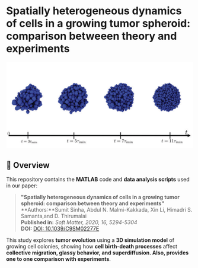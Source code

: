 # **Spatially heterogeneous dynamics of cells in a growing tumor spheroid: comparison betweeen theory and experiments**
![Simulation Preview](images/snapshot.png)

## 📌 Overview
This repository contains the **MATLAB** code and **data analysis scripts** used in our paper:

> **"Spatially heterogeneous dynamics of cells in a growing tumor spheroid: comparison between theory and experiments"**  
> **Authors:**Sumit Sinha, Abdul N. Malmi-Kakkada, Xin Li, Himadri S. Samanta,and D. Thirumalai  
> **Published in:** *Soft Matter, 2020, 16, 5294-5304*  
> **DOI:** [DOI: 10.1039/C9SM02277E](https://doi.org/10.1039/C9SM02277E)  

This study explores **tumor evolution** using a **3D simulation model** of growing cell colonies, showing how **cell birth-death processes** affect **collective migration, glassy behavior, and superdiffusion. Also, provides one to one comparison with experiments**.